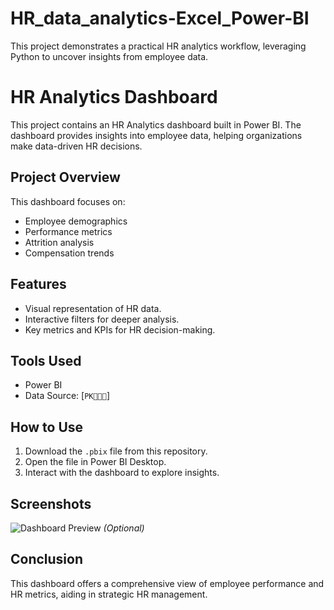 # HR_data_analytics-Excel_Power-BI
This project demonstrates a practical HR analytics workflow, leveraging Python to uncover insights from employee data.

# HR Analytics Dashboard

This project contains an HR Analytics dashboard built in Power BI. The dashboard provides insights into employee data, helping organizations make data-driven HR decisions.

## Project Overview
This dashboard focuses on:
- Employee demographics
- Performance metrics
- Attrition analysis
- Compensation trends

## Features
- Visual representation of HR data.
- Interactive filters for deeper analysis.
- Key metrics and KPIs for HR decision-making.

## Tools Used
- Power BI
- Data Source: [`PK`]

## How to Use
1. Download the `.pbix` file from this repository.
2. Open the file in Power BI Desktop.
3. Interact with the dashboard to explore insights.

## Screenshots
![Dashboard Preview](screenshot.png) *(Optional)*

## Conclusion
This dashboard offers a comprehensive view of employee performance and HR metrics, aiding in strategic HR management.
